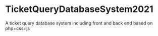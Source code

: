 # TicketQueryDatabaseSystem2021
A ticket query database system including front and back end based on php+css+js
